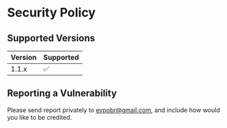# Security Policy

## Supported Versions

| Version | Supported          |
| ------- | ------------------ |
| 1.1.x   | :white_check_mark: |

## Reporting a Vulnerability

Please send report privately to evpobr@gmail.com, and include how would you like to be credited.
